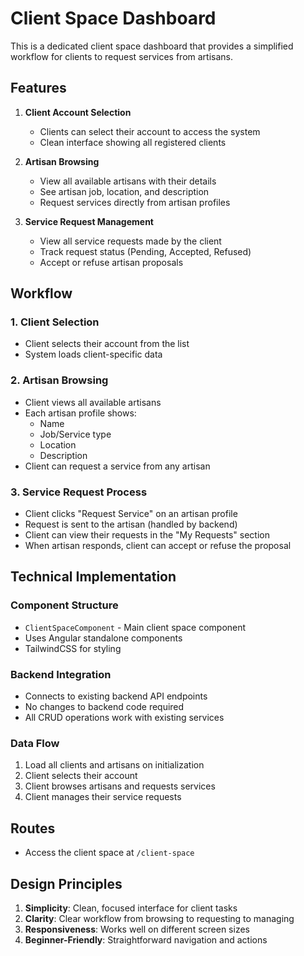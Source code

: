# Client Space Dashboard

This is a dedicated client space dashboard that provides a simplified workflow for clients to request services from artisans.

## Features

1. **Client Account Selection**
   - Clients can select their account to access the system
   - Clean interface showing all registered clients

2. **Artisan Browsing**
   - View all available artisans with their details
   - See artisan job, location, and description
   - Request services directly from artisan profiles

3. **Service Request Management**
   - View all service requests made by the client
   - Track request status (Pending, Accepted, Refused)
   - Accept or refuse artisan proposals

## Workflow

### 1. Client Selection
- Client selects their account from the list
- System loads client-specific data

### 2. Artisan Browsing
- Client views all available artisans
- Each artisan profile shows:
  - Name
  - Job/Service type
  - Location
  - Description
- Client can request a service from any artisan

### 3. Service Request Process
- Client clicks "Request Service" on an artisan profile
- Request is sent to the artisan (handled by backend)
- Client can view their requests in the "My Requests" section
- When artisan responds, client can accept or refuse the proposal

## Technical Implementation

### Component Structure
- `ClientSpaceComponent` - Main client space component
- Uses Angular standalone components
- TailwindCSS for styling

### Backend Integration
- Connects to existing backend API endpoints
- No changes to backend code required
- All CRUD operations work with existing services

### Data Flow
1. Load all clients and artisans on initialization
2. Client selects their account
3. Client browses artisans and requests services
4. Client manages their service requests

## Routes
- Access the client space at `/client-space`

## Design Principles
1. **Simplicity**: Clean, focused interface for client tasks
2. **Clarity**: Clear workflow from browsing to requesting to managing
3. **Responsiveness**: Works well on different screen sizes
4. **Beginner-Friendly**: Straightforward navigation and actions